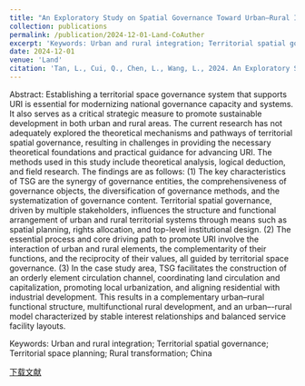 ```yaml
---
title: "An Exploratory Study on Spatial Governance Toward Urban–Rural Integration: Theoretical Analysis with Case Demonstration"
collection: publications
permalink: /publication/2024-12-01-Land-CoAuther
excerpt: 'Keywords: Urban and rural integration; Territorial spatial governance; Territorial space planning; Rural transformation; China'
date: 2024-12-01
venue: 'Land'
citation: 'Tan, L., Cui, Q., Chen, L., Wang, L., 2024. An Exploratory Study on Spatial Governance Toward Urban–Rural Integration: Theoretical Analysis with Case Demonstration. Land 13, 2035. https://doi.org/10.3390/land13122035'
---
```

Abstract: Establishing a territorial space governance system that supports URI is essential for modernizing national governance capacity and systems. It also serves as a critical strategic measure to promote sustainable development in both urban and rural areas. The current research has not adequately explored the theoretical mechanisms and pathways of territorial spatial governance, resulting in challenges in providing the necessary theoretical foundations and practical guidance for advancing URI. The methods used in this study include theoretical analysis, logical deduction, and field research. The findings are as follows: (1) The key characteristics of TSG are the synergy of governance entities, the comprehensiveness of governance objects, the diversification of governance methods, and the systematization of governance content. Territorial spatial governance, driven by multiple stakeholders, influences the structure and functional arrangement of urban and rural territorial systems through means such as spatial planning, rights allocation, and top-level institutional design. (2) The essential process and core driving path to promote URI involve the interaction of urban and rural elements, the complementarity of their functions, and the reciprocity of their values, all guided by territorial space governance. (3) In the case study area, TSG facilitates the construction of an orderly element circulation channel, coordinating land circulation and capitalization, promoting local urbanization, and aligning residential with industrial development. This results in a complementary urban–rural functional structure, multifunctional rural development, and an urban–-rural model characterized by stable interest relationships and balanced service facility layouts.

Keywords: Urban and rural integration; Territorial spatial governance; Territorial space planning; Rural transformation; China

[下载文献](https://doi.org/10.3390/land13122035)
